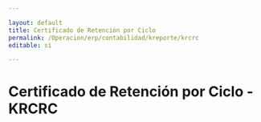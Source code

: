 ```yaml
---

layout: default
title: Certificado de Retención por Ciclo
permalink: /Operacion/erp/contabilidad/kreporte/krcrc
editable: si

---
```


# Certificado de Retención por Ciclo - KRCRC










